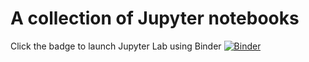 # A collection of Jupyter notebooks

Click the badge to launch Jupyter Lab using Binder
[![Binder](https://mybinder.org/badge_logo.svg)](https://mybinder.org/v2/gh/bkoz/notebooks.git/master?urlpath=lab)

